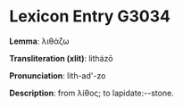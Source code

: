 # Lexicon Entry G3034

**Lemma**: λιθάζω

**Transliteration (xlit)**: litházō

**Pronunciation**: lith-ad'-zo

**Description**:
from λίθος; to lapidate:--stone.
